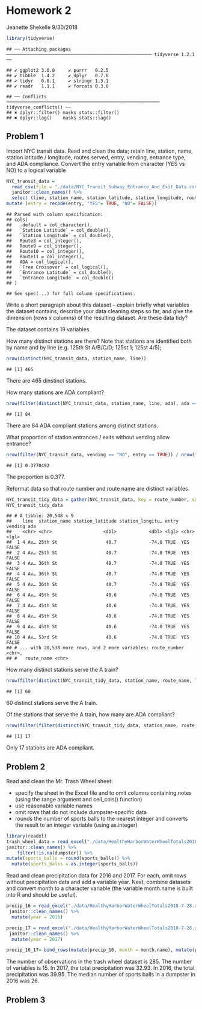 Homework 2
================
Jeanette Shekelle
9/30/2018

``` r
library(tidyverse)
```

    ## ── Attaching packages ────────────────────────────────────────────────────── tidyverse 1.2.1 ──

    ## ✔ ggplot2 3.0.0     ✔ purrr   0.2.5
    ## ✔ tibble  1.4.2     ✔ dplyr   0.7.6
    ## ✔ tidyr   0.8.1     ✔ stringr 1.3.1
    ## ✔ readr   1.1.1     ✔ forcats 0.3.0

    ## ── Conflicts ───────────────────────────────────────────────────────── tidyverse_conflicts() ──
    ## ✖ dplyr::filter() masks stats::filter()
    ## ✖ dplyr::lag()    masks stats::lag()

Problem 1
---------

Import NYC transit data. Read and clean the data; retain line, station, name, station latitude / longitude, routes served, entry, vending, entrance type, and ADA compliance. Convert the entry variable from character (YES vs NO) to a logical variable

``` r
NYC_transit_data = 
  read_csv(file = "./data/NYC_Transit_Subway_Entrance_And_Exit_Data.csv") %>%
  janitor::clean_names() %>%
  select (line, station_name, station_latitude, station_longitude, route1, route2, route3, route4, route5, route6, route7, route8, route9, route10, route11, entry, vending, ada) %>%
mutate (entry = recode(entry, "YES"= TRUE, "NO"= FALSE))
```

    ## Parsed with column specification:
    ## cols(
    ##   .default = col_character(),
    ##   `Station Latitude` = col_double(),
    ##   `Station Longitude` = col_double(),
    ##   Route8 = col_integer(),
    ##   Route9 = col_integer(),
    ##   Route10 = col_integer(),
    ##   Route11 = col_integer(),
    ##   ADA = col_logical(),
    ##   `Free Crossover` = col_logical(),
    ##   `Entrance Latitude` = col_double(),
    ##   `Entrance Longitude` = col_double()
    ## )

    ## See spec(...) for full column specifications.

Write a short paragraph about this dataset – explain briefly what variables the dataset contains, describe your data cleaning steps so far, and give the dimension (rows x columns) of the resulting dataset. Are these data tidy?

The dataset contains 19 variables

How many distinct stations are there? Note that stations are identified both by name and by line (e.g. 125th St A/B/C/D; 125st 1; 125st 4/5);

``` r
nrow(distinct(NYC_transit_data, station_name, line))
```

    ## [1] 465

There are 465 dinstinct stations.

How many stations are ADA compliant?

``` r
nrow(filter(distinct(NYC_transit_data, station_name, line, ada), ada == TRUE))
```

    ## [1] 84

There are 84 ADA compliant stations among distinct stations.

What proportion of station entrances / exits without vending allow entrance?

``` r
nrow(filter(NYC_transit_data, vending == "NO", entry == TRUE)) / nrow(filter(NYC_transit_data, vending == "NO"))
```

    ## [1] 0.3770492

The proportion is 0.377.

Reformat data so that route number and route name are distinct variables.

``` r
NYC_transit_tidy_data = gather(NYC_transit_data, key = route_number, value = route_name, route1:route11)
NYC_transit_tidy_data
```

    ## # A tibble: 20,548 x 9
    ##    line  station_name station_latitude station_longitu… entry vending ada  
    ##    <chr> <chr>                   <dbl>            <dbl> <lgl> <chr>   <lgl>
    ##  1 4 Av… 25th St                  40.7            -74.0 TRUE  YES     FALSE
    ##  2 4 Av… 25th St                  40.7            -74.0 TRUE  YES     FALSE
    ##  3 4 Av… 36th St                  40.7            -74.0 TRUE  YES     FALSE
    ##  4 4 Av… 36th St                  40.7            -74.0 TRUE  YES     FALSE
    ##  5 4 Av… 36th St                  40.7            -74.0 TRUE  YES     FALSE
    ##  6 4 Av… 45th St                  40.6            -74.0 TRUE  YES     FALSE
    ##  7 4 Av… 45th St                  40.6            -74.0 TRUE  YES     FALSE
    ##  8 4 Av… 45th St                  40.6            -74.0 TRUE  YES     FALSE
    ##  9 4 Av… 45th St                  40.6            -74.0 TRUE  YES     FALSE
    ## 10 4 Av… 53rd St                  40.6            -74.0 TRUE  YES     FALSE
    ## # ... with 20,538 more rows, and 2 more variables: route_number <chr>,
    ## #   route_name <chr>

How many distinct stations serve the A train?

``` r
nrow(filter(distinct(NYC_transit_tidy_data, station_name, route_name, line), route_name == "A"))
```

    ## [1] 60

60 distinct stations serve the A train.

Of the stations that serve the A train, how many are ADA compliant?

``` r
nrow(filter(filter(distinct(NYC_transit_tidy_data, station_name, route_name, line, ada), route_name == "A"), ada == TRUE))
```

    ## [1] 17

Only 17 stations are ADA compliant.

Problem 2
---------

Read and clean the Mr. Trash Wheel sheet:

-   specify the sheet in the Excel file and to omit columns containing notes (using the range argument and cell\_cols() function)
-   use reasonable variable names
-   omit rows that do not include dumpster-specific data
-   rounds the number of sports balls to the nearest integer and converts the result to an integer variable (using as.integer)

``` r
library(readxl)
trash_wheel_data = read_excel("./data/HealthyHarborWaterWheelTotals2018-7-28.xlsx", "Mr. Trash Wheel", range = "A2:N338")  %>% 
janitor::clean_names() %>% 
    filter(!is.na(dumpster)) %>% 
mutate(sports_balls = round(sports_balls)) %>% 
  mutate(sports_balss = as.integer(sports_balls))
```

Read and clean precipitation data for 2016 and 2017. For each, omit rows without precipitation data and add a variable year. Next, combine datasets and convert month to a character variable (the variable month.name is built into R and should be useful).

``` r
precip_16 = read_excel("./data/HealthyHarborWaterWheelTotals2018-7-28.xlsx", "2016 Precipitation", range = "A2:B14")  %>% 
 janitor::clean_names() %>% 
  mutate(year = 2016)

precip_17 = read_excel("./data/HealthyHarborWaterWheelTotals2018-7-28.xlsx", "2017 Precipitation", range = "A2:B14")  %>% 
 janitor::clean_names() %>% 
  mutate(year = 2017)

precip_16_17= bind_rows(mutate(precip_16, month = month.name), mutate(precip_17, month = month.name))
```

The number of observations in the trash wheel dataset is 285. The number of variables is 15. In 2017, the total precipitation was 32.93. In 2016, the total precipitation was 39.95. The median number of sports balls in a dumpster in 2016 was 26.

Problem 3
---------
